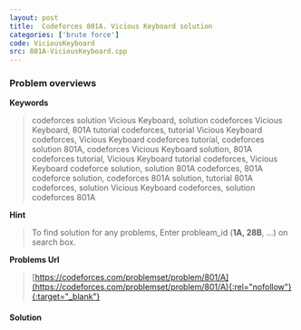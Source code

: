 ```yaml
---
layout: post
title:  Codeforces 801A. Vicious Keyboard solution
categories: ['brute force']
code: ViciousKeyboard
src: 801A-ViciousKeyboard.cpp
---
```

### **Problem overviews**

**Keywords**
> codeforces solution Vicious Keyboard, solution codeforces Vicious Keyboard, 801A tutorial codeforces, tutorial Vicious Keyboard codeforces, Vicious Keyboard codeforces tutorial, codeforces solution 801A, codeforces Vicious Keyboard solution, 801A codeforces tutorial, Vicious Keyboard tutorial codeforces, Vicious Keyboard codeforce solution, solution 801A codeforces, 801A codeforce solution, codeforces 801A solution, tutorial 801A codeforces, solution Vicious Keyboard codeforces, solution codeforces 801A

**Hint**
> To find solution for any problems, Enter probleam_id (**1A, 28B**, ...) on search box. 

**Problems Url**
> [https://codeforces.com/problemset/problem/801/A](https://codeforces.com/problemset/problem/801/A){:rel="nofollow"}{:target="_blank"}

#### **Solution**



